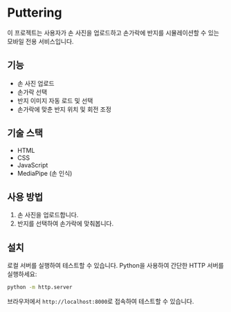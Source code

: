 # Puttering

이 프로젝트는 사용자가 손 사진을 업로드하고 손가락에 반지를 시뮬레이션할 수 있는 모바일 전용 서비스입니다.

## 기능

- 손 사진 업로드
- 손가락 선택
- 반지 이미지 자동 로드 및 선택
- 손가락에 맞춘 반지 위치 및 회전 조정

## 기술 스택

- HTML
- CSS
- JavaScript
- MediaPipe (손 인식)

## 사용 방법

1. 손 사진을 업로드합니다.
2. 반지를 선택하여 손가락에 맞춰봅니다.

## 설치

로컬 서버를 실행하여 테스트할 수 있습니다. Python을 사용하여 간단한 HTTP 서버를 실행하세요:

```bash
python -m http.server
```

브라우저에서 `http://localhost:8000`로 접속하여 테스트할 수 있습니다.